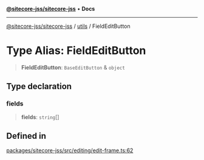[**@sitecore-jss/sitecore-jss**](../../README.md) • **Docs**

***

[@sitecore-jss/sitecore-jss](../../README.md) / [utils](../README.md) / FieldEditButton

# Type Alias: FieldEditButton

> **FieldEditButton**: `BaseEditButton` & `object`

## Type declaration

### fields

> **fields**: `string`[]

## Defined in

[packages/sitecore-jss/src/editing/edit-frame.ts:62](https://github.com/Sitecore/jss/blob/e262abe22bc8a139a1918b5a0c59cdb2b7252133/packages/sitecore-jss/src/editing/edit-frame.ts#L62)
